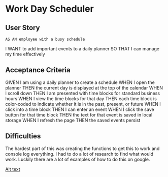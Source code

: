 # Work Day Scheduler

## User Story
    AS AN employee with a busy schedule
I WANT to add important events to a daily planner
SO THAT I can manage my time effectively

## Acceptance Criteria
GIVEN I am using a daily planner to create a schedule
WHEN I open the planner
THEN the current day is displayed at the top of the calendar
WHEN I scroll down
THEN I am presented with time blocks for standard business hours
WHEN I view the time blocks for that day
THEN each time block is color-coded to indicate whether it is in the past, present, or future
WHEN I click into a time block
THEN I can enter an event
WHEN I click the save button for that time block
THEN the text for that event is saved in local storage
WHEN I refresh the page
THEN the saved events persist

## Difficulties

The hardest part of this was creating the functions to get this to work and console log everything. I had to do a lot of research to find what would work. Luckily there are a lot of examples of how to do this on google.

[Alt text](./assets/imgs/work%20day%20scheduler.png "Work Day Scheduler!")

